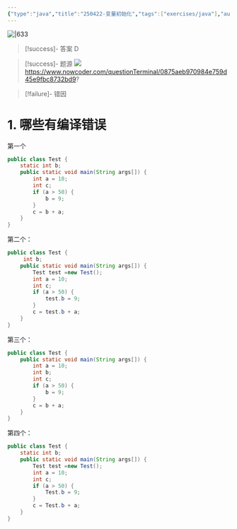 ```yaml
---
{"type":"java","title":"250422-变量初始化","tags":["exercises/java"],"author":"codertoro","establish":"2025-04-22","update":"2025-04-22","dg-publish":true,"java":true,"permalink":"/Exercises/Java/250422-变量初始化/","dgPassFrontmatter":true,"created":"2025-04-22T16:46:42.878+08:00","updated":"2025-04-22T16:50:29.091+08:00"}
---
```


![|633](https://img.codertoro.top/Bucket/Exercises/Java/20250422164719117.png)

> [!success]- 答案
D

> [!success]- 题源
![](https://img.codertoro.top/Bucket/Exercises/Java/20250422164802067.png)
https://www.nowcoder.com/questionTerminal/0875aeb970984e759d45e9fbc8732bd9?

> [!failure]- 错因
# 1. 哪些有编译错误
第一个
```java
public class Test {  
    static int b;  
    public static void main(String args[]) {  
        int a = 10;  
        int c;  
        if (a > 50) {  
            b = 9;  
        }  
        c = b + a;  
    }  
}
```

第二个：
```java
public class Test {  
     int b;  
    public static void main(String args[]) {  
        Test test =new Test();  
        int a = 10;  
        int c;  
        if (a > 50) {  
            test.b = 9;  
        }  
        c = test.b + a;  
    }  
}
```
<div class="page-break" style="page-break-before: always;"></div>

第三个：
```java
public class Test {  
    public static void main(String args[]) {  
        int a = 10;  
        int b;  
        int c;  
        if (a > 50) {  
            b = 9;  
        }  
        c = b + a;  
    }  
}
```

第四个：
```java
public class Test {  
    static int b;  
    public static void main(String args[]) {  
        Test test =new Test();  
        int a = 10;  
        int c;  
        if (a > 50) {  
            Test.b = 9;  
        }  
        c = Test.b + a;  
    }  
}
```


